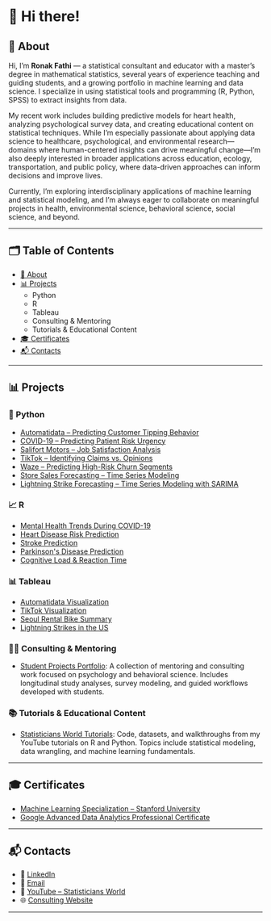 # 👋 Hi there!

## 📌 About

Hi, I’m **Ronak Fathi** — a statistical consultant and educator with a master’s degree in mathematical statistics, several years of experience teaching and guiding students, and a growing portfolio in machine learning and data science. I specialize in using statistical tools and programming (R, Python, SPSS) to extract insights from data.

My recent work includes building predictive models for heart health, analyzing psychological survey data, and creating educational content on statistical techniques. While I’m especially passionate about applying data science to healthcare, psychological, and environmental research—domains where human-centered insights can drive meaningful change—I’m also deeply interested in broader applications across education, ecology, transportation, and public policy, where data-driven approaches can inform decisions and improve lives.

Currently, I’m exploring interdisciplinary applications of machine learning and statistical modeling, and I’m always eager to collaborate on meaningful projects in health, environmental science, behavioral science, social science, and beyond.

---

## 🗂 Table of Contents

- [📌 About](#about)
- [📊 Projects](#projects)
  - Python
  - R
  - Tableau
  - Consulting & Mentoring
  - Tutorials & Educational Content
- [🎓 Certificates](#certificates)
- [📬 Contacts](#contacts)

---

## 📊 Projects

### 🐍 Python

- [Automatidata – Predicting Customer Tipping Behavior](https://github.com/RoniF-pixel/Projects/tree/main/Automatidata)
- [COVID-19 – Predicting Patient Risk Urgency](https://github.com/RoniF-pixel/Projects/tree/main/Covid-19)
- [Salifort Motors – Job Satisfaction Analysis](https://github.com/RoniF-pixel/Projects/tree/main/Salifort%20Motors)
- [TikTok – Identifying Claims vs. Opinions](https://github.com/RoniF-pixel/Projects/tree/main/TikTok)
- [Waze – Predicting High-Risk Churn Segments](https://github.com/RoniF-pixel/Projects/tree/main/Waze)
- [Store Sales Forecasting – Time Series Modeling](https://github.com/RoniF-pixel/Python-Projects/tree/main/Store%20Analysis)
- [Lightning Strike Forecasting – Time Series Modeling with SARIMA](https://github.com/RoniF-pixel/Python-Projects/tree/main/Strikes-Analysis)

### 📈 R

- [Mental Health Trends During COVID-19](https://github.com/RoniF-pixel/R-projects/tree/main/Covid)
- [Heart Disease Risk Prediction](https://github.com/RoniF-pixel/R-projects/tree/main/Heart%20Rate)
- [Stroke Prediction](https://github.com/RoniF-pixel/R-projects/tree/main/Stroke%20Prediction)
- [Parkinson's Disease Prediction](https://github.com/RoniF-pixel/R-projects/tree/main/Parkinson%20Disease)
- [Cognitive Load & Reaction Time](https://github.com/RoniF-pixel/R-projects/tree/main/Cognitive%20Load%20%26%20Decision-Making%20Using%20Reaction%20Time%20Data)

### 📊 Tableau

- [Automatidata Visualization](https://public.tableau.com/app/profile/ronak.fathi/viz/Automatidataproject_17092831021750/Sheet2)
- [TikTok Visualization](https://public.tableau.com/app/profile/ronak.fathi/viz/TikTokProject_17092911172030/Story1)
- [Seoul Rental Bike Summary](https://public.tableau.com/app/profile/ronak.fathi/viz/seoul-rental-bikes/Dashboard1)
- [Lightning Strikes in the US](https://public.tableau.com/app/profile/ronak.fathi/viz/nos-2009-2018/Dashboard4)

### 👩‍💼 Consulting & Mentoring

- [Student Projects Portfolio](https://github.com/RoniF-pixel/Student-Projects-Portfolio): A collection of mentoring and consulting work focused on psychology and behavioral science. Includes longitudinal study analyses, survey modeling, and guided workflows developed with students.

### 📚 Tutorials & Educational Content

- [Statisticians World Tutorials](https://github.com/RoniF-pixel/Statisticians-World-Tutorials): Code, datasets, and walkthroughs from my YouTube tutorials on R and Python. Topics include statistical modeling, data wrangling, and machine learning fundamentals.

---

## 🎓 Certificates

- [Machine Learning Specialization – Stanford University](https://coursera.org/share/55be9360748683122474a7118bd764f2)
- [Google Advanced Data Analytics Professional Certificate](https://www.credly.com/badges/53b0562d-9aab-4204-8b5d-f520890b456a/linked_in?t=scnypb)

---

## 📬 Contacts

- 🔗 [LinkedIn](https://www.linkedin.com/in/ronak-fathi/)
- 📧 [Email](mailto:ronakfstat@gmail.com)
- 🎥 [YouTube – Statisticians World](https://www.youtube.com/@statisticiansworld8912)
- 🌐 [Consulting Website](https://sites.google.com/view/statistical-consulting-service/home)

---
